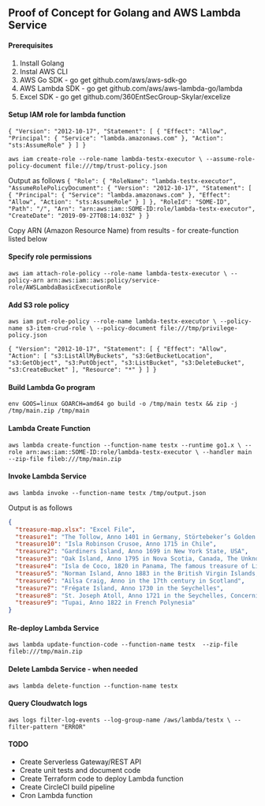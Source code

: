 ## Proof of Concept for Golang and AWS Lambda Service

#### Prerequisites
1. Install Golang
2. Instal AWS CLI
3. AWS Go SDK - go get github.com/aws/aws-sdk-go
4. AWS Lambda SDK - go get github.com/aws/aws-lambda-go/lambda
4. Excel SDK - go get github.com/360EntSecGroup-Skylar/excelize

#### Setup IAM role for lambda function
`{
    "Version": "2012-10-17",
    "Statement": [
        {
            "Effect": "Allow",
            "Principal": {
                "Service": "lambda.amazonaws.com"
            },
            "Action": "sts:AssumeRole"
        }
    ]
}`

`aws iam create-role --role-name lambda-testx-executor \
--assume-role-policy-document file:///tmp/trust-policy.json`

Output as follows
`{
    "Role": {
        "RoleName": "lambda-testx-executor",
        "AssumeRolePolicyDocument": {
            "Version": "2012-10-17",
            "Statement": [
                {
                    "Principal": {
                        "Service": "lambda.amazonaws.com"
                    },
                    "Effect": "Allow",
                    "Action": "sts:AssumeRole"
                }
            ]
        },
        "RoleId": "SOME-ID",
        "Path": "/",
        "Arn": "arn:aws:iam::SOME-ID:role/lambda-testx-executor",
        "CreateDate": "2019-09-27T08:14:03Z"
    }
}`

Copy ARN (Amazon Resource Name) from results - for create-function listed below

#### Specify role permissions
`aws iam attach-role-policy --role-name lambda-testx-executor \
--policy-arn arn:aws:iam::aws:policy/service-role/AWSLambdaBasicExecutionRole`

#### Add S3 role policy
`aws iam put-role-policy --role-name lambda-testx-executor \
--policy-name s3-item-crud-role \
--policy-document file:///tmp/privilege-policy.json`

`{
    "Version": "2012-10-17",
    "Statement": [
        {
            "Effect": "Allow",
            "Action": [
                "s3:ListAllMyBuckets",
                "s3:GetBucketLocation",
                "s3:GetObject",
                "s3:PutObject",
                "s3:ListBucket",
                "s3:DeleteBucket",
                "s3:CreateBucket"
            ],
            "Resource": "*"
        }
    ]
}`

#### Build Lambda Go program
`env GOOS=linux GOARCH=amd64 go build -o /tmp/main testx && zip -j /tmp/main.zip /tmp/main`

#### Lambda Create Function
`aws lambda create-function --function-name testx --runtime go1.x \
--role arn:aws:iam::SOME-ID:role/lambda-testx-executor \
--handler main --zip-file fileb:///tmp/main.zip`

#### Invoke Lambda Service
`aws lambda invoke --function-name testx /tmp/output.json`

Output is as follows
```json
{
  "treasure-map.xlsx": "Excel File",
  "treasure1": "The Tollow, Anno 1401 in Germany, Störtebeker’s Golden Grave",
  "treasure10": "Isla Robinson Crusoe, Anno 1715 in Chile",
  "treasure2": "Gardiners Island, Anno 1699 in New York State, USA",
  "treasure3": "Oak Island, Anno 1795 in Nova Scotia, Canada, The Unknown Treasure",
  "treasure4": "Isla de Coco, 1820 in Panama, The famous treasure of Lima on Cocos Island",
  "treasure5": "Norman Island, Anno 1883 in the British Virgin Islands, Stevenson’s Treasure Island - The Ultimate Legend",
  "treasure6": "Ailsa Craig, Anno in the 17th century in Scotland",
  "treasure7": "Frégate Island, Anno 1730 in the Seychelles",
  "treasure8": "St. Joseph Atoll, Anno 1721 in the Seychelles, Concerning the Treasure of the St. Joseph Atoll",
  "treasure9": "Tupai, Anno 1822 in French Polynesia"
}
```
#### Re-deploy Lambda Service
`aws lambda update-function-code --function-name testx 
--zip-file fileb:///tmp/main.zip` 

#### Delete Lambda Service - when needed
`aws lambda delete-function --function-name testx`

#### Query Cloudwatch logs
`aws logs filter-log-events --log-group-name /aws/lambda/testx \
--filter-pattern "ERROR"`

#### TODO
- Create Serverless Gateway/REST API
- Create unit tests and document code
- Create Terraform code to deploy Lambda function
- Create CircleCI build pipeline
- Cron Lambda function


